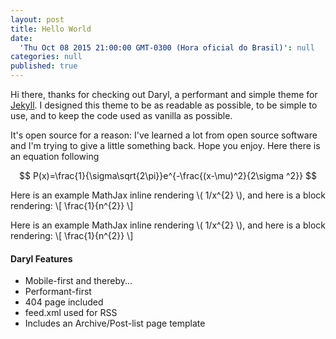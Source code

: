 ```yaml
---
layout: post
title: Hello World
date:
  'Thu Oct 08 2015 21:00:00 GMT-0300 (Hora oficial do Brasil)': null
categories: null
published: true
---
```

Hi there, thanks for checking out Daryl, a performant and simple theme for [Jekyll](http://jekyllrb.com). I designed this theme to be as readable as possible, to be simple to use, and to keep the code used as vanilla as possible.

It's open source for a reason: I've learned a lot from open source software and I'm trying to give a little something back. Hope you enjoy. Here there is an equation following

$$ P(x)=\frac{1}{\sigma\sqrt{2\pi}}e^{-\frac{(x-\mu)^2}{2\sigma ^2}} $$

Here is an example MathJax inline rendering \\( 1/x^{2} \\), and here is a block rendering: 
\\[ \frac{1}{n^{2}} \\]

Here is an example MathJax inline rendering \\( 1/x^{2} \\), and here is a block rendering: 
\\[ \frac{1}{n^{2}} \\]

#### Daryl Features
- Mobile-first and thereby...
- Performant-first
- 404 page included
- feed.xml used for RSS
- Includes an Archive/Post-list page template
